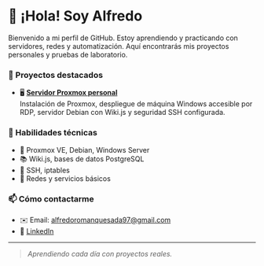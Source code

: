 # 👋 ¡Hola! Soy Alfredo

Bienvenido a mi perfil de GitHub. Estoy aprendiendo y practicando con servidores, redes y automatización. Aquí encontrarás mis proyectos personales y pruebas de laboratorio.

### 🚀 Proyectos destacados

- 🖥️ **[Servidor Proxmox personal](https://github.com/alfredoroman/proxmox-lab)**  
  Instalación de Proxmox, despliegue de máquina Windows accesible por RDP, servidor Debian con Wiki.js y seguridad SSH configurada.

### 🧰 Habilidades técnicas

- 🔧 Proxmox VE, Debian, Windows Server
- 📚 Wiki.js, bases de datos PostgreSQL
- 🔐 SSH, iptables
- 📡 Redes y servicios básicos

### 📫 Cómo contactarme

- ✉️ Email: alfredoromanquesada97@gmail.com
- 💼 [LinkedIn](www.linkedin.com/in/alfredo-roman-quesada)

---

> *Aprendiendo cada día con proyectos reales.*  
